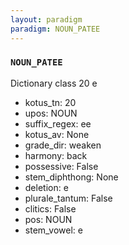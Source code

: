 ```yaml
---
layout: paradigm
paradigm: NOUN_PATEE
---
```

### ` NOUN_PATEE `

Dictionary class 20 e
* kotus_tn: 20
* upos: NOUN
* suffix_regex: ee
* kotus_av: None
* grade_dir: weaken
* harmony: back
* possessive: False
* stem_diphthong: None
* deletion: e
* plurale_tantum: False
* clitics: False
* pos: NOUN
* stem_vowel: e
